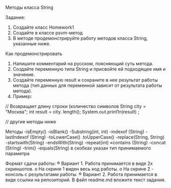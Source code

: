 Методы класса String

Задание:
1. Создайте класс Homework1
2. Создайте в классе psvm-метод
3. В методе продемонстрируйте работу методов класса String, указанные
ниже.

Как продемонстрировать
1. Напишите комментарий на русском, поясняющий суть метода.
2. Создайте переменную типа String и присвойте ей подходящее имя и
значение.
3. Создайте переменную result и сохраните в нее результат работы метода
(тип данных для переменной зависит от результата работы метода).
4. Пример:

// Возвращает длину строки (количество символов
String city = "Москва";
int result = city. length();
System.out.print1n(result) ;

// другие методы ниже

Методы
-isEmpty()
-isBlank()
-Substring(int, int)
-indexof (String)
-lastIndexof (String)
-toLowerCase()
.toUpperCase()
-replace(String, String)
-startswith(String)
-endsWith(String)
-repeat(int)
«contains (String)
-concat (String)
-trim()
-equals(String)
в скобках указан тип принимаемого параметра

Формат сдачи работы:
® Вариант 1. Работа принимается в виде 2х скриншотов.
  o На скрине 1 виден весь код работы.
  о На скрине 2 - консоль с результатами работы.
® Вариант 2. Работа принимается в виде ссылки на репозиторий. В файл readme.md вложите текст задания.
